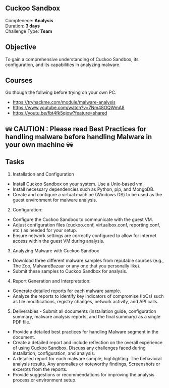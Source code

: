 ## Cuckoo Sandbox

Comptenece: **Analysis**</br>
Duration: **3 days** </br>
Challenge Type: **Team** 

## Objective
To gain a comprehensive understanding of Cuckoo Sandbox, its configuration, and its capabilities in analyzing malware.

## Courses

Go though the follwing before trying on your own PC.

- https://tryhackme.com/module/malware-analysis
- https://www.youtube.com/watch?v=7Nm48OQWmA8
- https://youtu.be/fbt4fk5qiow?feature=shared

## 💀💀 CAUTION : Please read Best Practices for handling malware before handling Malware in your own machine 💀💀

## Tasks

1. Installation and Configuration

- Install Cuckoo Sandbox on your system. Use a Unix-based vm.
- Install necessary dependencies such as Python, pip, and MongoDB.
- Create and configure a virtual machine (Windows OS) to be used as the guest environment for malware analysis.

2. Configuration:

- Configure the Cuckoo Sandbox to communicate with the guest VM.
- Adjust configuration files (cuckoo.conf, virtualbox.conf, reporting.conf, etc.) as needed for your setup.
- Ensure network settings are correctly configured to allow for internet access within the guest VM during analysis.


3. Analyzing Malware with Cuckoo Sandbox

- Download three different malware samples from reputable sources (e.g., The Zoo, MalwareBazaar or any one that you personally like).
- Submit these samples to Cuckoo Sandbox for analysis.

4. Report Generation and Interpretation:

- Generate detailed reports for each malware sample.
- Analyze the reports to identify key indicators of compromise (IoCs) such as file modifications, registry changes, network activity, and API calls.

5. Deliverables - Submit all documents (installation guide, configuration summary, malware analysis reports, and the final summary) as a single PDF file.

- Provide a detailed best practices for handling Malware segment in the document.
- Create a detailed report and include reflection on the overall experience of using Cuckoo Sandbox. Discuss any challenges faced during installation, configuration, and analysis.
- A detailed report for each malware sample, highlighting: The behavioral analysis results, Any anomalies or noteworthy findings, Screenshots or excerpts from the reports.
- Provide suggestions or recommendations for improving the analysis process or environment setup.

